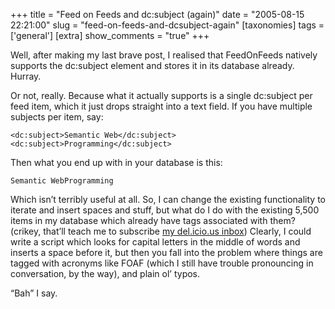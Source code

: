 +++
title = "Feed on Feeds and dc:subject (again)"
date = "2005-08-15 22:21:00"
slug = "feed-on-feeds-and-dcsubject-again"
[taxonomies]
tags = ['general']
[extra]
show_comments = "true"
+++

Well, after making my last brave post, I realised that FeedOnFeeds natively supports the dc:subject element and stores it in its database already. Hurray.

Or not, really. Because what it actually supports is a single dc:subject per feed item, which it just drops straight into a text field. If you have multiple subjects per item, say:

```
<dc:subject>Semantic Web</dc:subject>
<dc:subject>Programming</dc:subject>
```

Then what you end up with in your database is this:

```
Semantic WebProgramming
```

Which isn’t terribly useful at all. So, I can change the existing functionality to iterate and insert spaces and stuff, but what do I do with the existing 5,500 items in my database which already have tags associated with them? (crikey, that’ll teach me to subscribe [my del.icio.us inbox](http://del.icio.us/inbox/pip)) Clearly, I could write a script which looks for capital letters in the middle of words and inserts a space before it, but then you fall into the problem where things are tagged with acronyms like FOAF (which I still have trouble pronouncing in conversation, by the way), and plain ol’ typos.

“Bah” I say.
